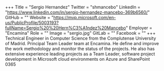 +++
Title = "Sergio Hernandez"
Twitter = "shmancebo"
LinkedIn = "https://www.linkedin.com/in/sergio-hernandez-mancebo-369b6560/"
GitHub = ""
Website = "https://mvp.microsoft.com/en-us/PublicProfile/5003193?fullName=Sergio%20%20Hern%C3%A1ndez%20Mancebo"
Employer = "Encamina"
Role = ""
Image = "sergio.jpg"
GitLab = ""
Facebook = ""
+++
Technical Engineer in Computer Science from the Complutense University of Madrid. Principal Team Leader team at Encamina. He define and improve the work methodology and monitor the status of the projects. He also has extensive experience leading projects as a Team Leader, software project development in Microsoft cloud environments on Azure and SharePoint 0365